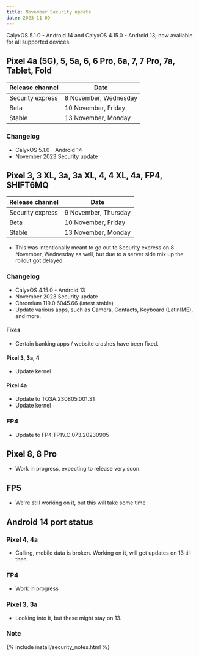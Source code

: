 ```yaml
---
title: November Security update
date: 2023-11-09
---
```


CalyxOS 5.1.0 - Android 14 and CalyxOS 4.15.0 - Android 13; now available for all supported devices.

## Pixel 4a (5G), 5, 5a, 6, 6 Pro, 6a, 7, 7 Pro, 7a, Tablet, Fold

| Release channel  | Date   |
| ---------------- | ------ |
| Security express | 8 November, Wednesday |
| Beta | 10 November, Friday |
| Stable | 13 November, Monday |

### Changelog
* CalyxOS 5.1.0 - Android 14
* November 2023 Security update

## Pixel 3, 3 XL, 3a, 3a XL, 4, 4 XL, 4a, FP4, SHIFT6MQ

| Release channel  | Date   |
| ---------------- | ------ |
| Security express | 9 November, Thursday |
| Beta | 10 November, Friday |
| Stable | 13 November, Monday |

* This was intentionally meant to go out to Security express on 8 November, Wednesday as well, but due to a server side mix up the rollout got delayed.

### Changelog
* CalyxOS 4.15.0 - Android 13
* November 2023 Security update
* Chromium 119.0.6045.66 (latest stable)
* Update various apps, such as Camera, Contacts, Keyboard (LatinIME), and more.

#### Fixes
* Certain banking apps / website crashes have been fixed.

#### Pixel 3, 3a, 4
* Update kernel

#### Pixel 4a
* Update to TQ3A.230805.001.S1
* Update kernel

### FP4
* Update to FP4.TP1V.C.073.20230905


## Pixel 8, 8 Pro
* Work in progress, expecting to release very soon.

## FP5
* We're still working on it, but this will take some time

## Android 14 port status
### Pixel 4, 4a
* Calling, mobile data is broken. Working on it, will get updates on 13 till then.

### FP4
* Work in progress

### Pixel 3, 3a
* Looking into it, but these might stay on 13.

### Note

{% include install/security_notes.html %}
